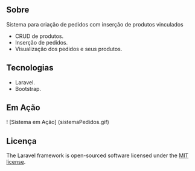 ## Sobre

Sistema para criação de pedidos com inserção de produtos vinculados

- CRUD de produtos.
- Inserção de pedidos.
- Visualização dos pedidos e seus produtos.


## Tecnologias

- Laravel.
- Bootstrap.


## Em Ação

! [Sistema em Ação] (sistemaPedidos.gif)


## Licença

The Laravel framework is open-sourced software licensed under the [MIT license](https://opensource.org/licenses/MIT).
